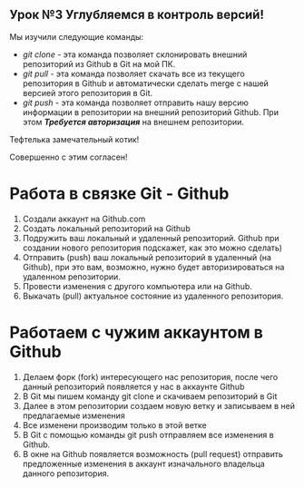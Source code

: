 ## Урок №3 Углубляемся в контроль версий!

Мы изучили следующие команды:

* *git clone* - эта команда позволяет склонировать внешний репозиторий из Github в Git на мой ПК.
* *git pull* - эта команда позволяет скачать все из текущего репозитория в Github и автоматически сделать merge с нашей версией этого репозитория в Git.
* *git push* - эта команда позволяет отправить нашу версию информации в репозитории на внешний репозиторий Github. При этом _**Требуется авторизация**_ на внешнем репозитории.

Тефтелька замечательный котик!

Совершенно с этим согласен!

# Работа в связке Git - Github

1. Создали аккаунт на Github.com
2. Создать локальный репозиторий на Github
3. Подружить ваш локальный и удаленный репозиторий. Github при создании нового репозитория подскажет, как это можно сделать)
4. Отправить (push) ваш локальный репозиторий в удаленный (на Github), при это вам, возможно, нужно будет авторизироваться на удаленном репозитории.
5. Провести изменения с другого компьютера или на Github.
6. Выкачать (pull) актуальное состояние из удаленного репозитория. 

# Работаем с чужим аккаунтом в Github

1. Делаем форк (fork) интересующего нас репозитория, после чего данный репозиторий появляется у нас в аккаунте Github
2. В Git мы пишем команду git clone и скачиваем репозиторий в Git
3. Далее в этом репозитории создаем новую ветку и записываем в ней предлагаемые изменения
4. Все изменени производим только в этой ветке
5. В Git с помощью команды git push отправляем все изменения в Github.
6. В окне на Github появляется возможность (pull request) отправить предложенные изменения в аккаунт изначального владельца данного репозитория.
